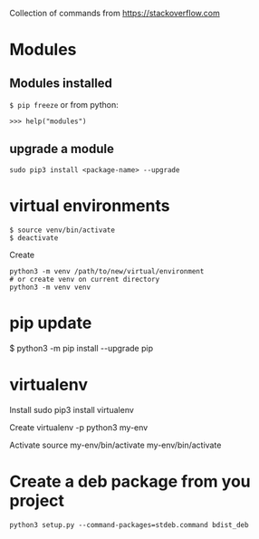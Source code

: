 Collection of commands from https://stackoverflow.com

# Modules

## Modules installed

`$ pip freeze` or from python:
```
>>> help("modules")
```

## upgrade a module
```
sudo pip3 install <package-name> --upgrade
```

# virtual environments
```
$ source venv/bin/activate
$ deactivate
```
Create
```
python3 -m venv /path/to/new/virtual/environment
# or create venv on current directory
python3 -m venv venv
```
# pip update
$ python3 -m pip install --upgrade pip

# virtualenv
Install
sudo pip3 install virtualenv

Create
virtualenv -p python3 my-env

Activate
source my-env/bin/activate
my-env/bin/activate

# Create a deb package from you project
```
python3 setup.py --command-packages=stdeb.command bdist_deb
```
